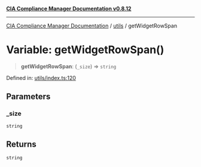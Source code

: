 [**CIA Compliance Manager Documentation v0.8.12**](../../README.md)

***

[CIA Compliance Manager Documentation](../../modules.md) / [utils](../README.md) / getWidgetRowSpan

# Variable: getWidgetRowSpan()

> **getWidgetRowSpan**: (`_size`) => `string`

Defined in: [utils/index.ts:120](https://github.com/Hack23/cia-compliance-manager/blob/e7811142a771ec75716a7ce3a0d60f18cb91cd06/src/utils/index.ts#L120)

## Parameters

### \_size

`string`

## Returns

`string`
